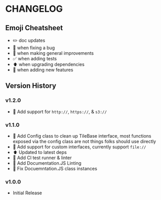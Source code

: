 # CHANGELOG

## Emoji Cheatsheet
- :pencil2: doc updates
- :bug: when fixing a bug
- :rocket: when making general improvements
- :white_check_mark: when adding tests
- :arrow_up: when upgrading dependencies
- :tada: when adding new features

## Version History

### v1.2.0

- :tada: Add support for `http://`, `https://`, & `s3://`

### v1.1.0

- :tada: Add Config class to clean up TileBase interface, most functions exposed via
         the config class are not things folks should use directly
- :tada: Add support for custom interfaces, currently support `file://`
- :arrow_up: Updated to latest deps
- :rocket: Add CI test runner & linter
- :rocket: Add Documentation.JS Linting
- :bug: Fix Docuemntation.JS class instances

### v1.0.0

- Initial Release

